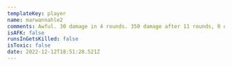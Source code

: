 ```yaml
---
templateKey: player
name: marwannahle2
comments: Awful. 30 damage in 4 rounds. 350 damage after 11 rounds, 0 downs
isAFK: false
runsInGetsKilled: false
isToxic: false
date: 2022-12-12T18:51:28.521Z
---
```

